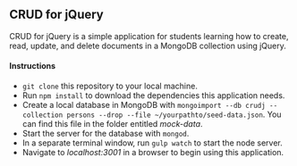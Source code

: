 ## CRUD for jQuery
CRUD for jQuery is a simple application for students learning how to create, read, update, and delete documents in a MongoDB collection using jQuery.

#### Instructions
+ `git clone` this repository to your local machine.
+ Run `npm install` to download the dependencies this application needs.
+ Create a local database in MongoDB with `mongoimport --db crudj --collection persons --drop --file ~/yourpathto/seed-data.json`. You can find this file in the folder entitled *mock-data*.
+ Start the server for the database with `mongod`.
+ In a separate terminal window, run `gulp watch` to start the node server.
+ Navigate to *localhost:3001* in a browser to begin using this application.
